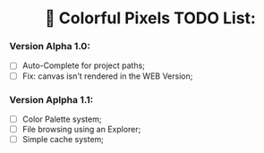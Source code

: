 <div align="Center">

# 🎨 Colorful Pixels TODO List:

</div>

### Version Alpha 1.0:
- [ ] Auto-Complete for project paths;
- [ ] Fix: canvas isn't rendered in the WEB Version;

### Version Aplpha 1.1:
- [ ] Color Palette system;
- [ ] File browsing using an Explorer;
- [ ] Simple cache system;